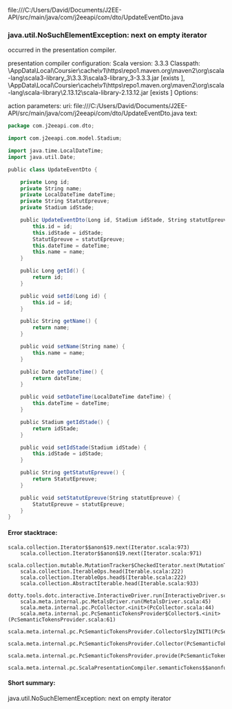 file:///C:/Users/David/Documents/J2EE-API/src/main/java/com/j2eeapi/com/dto/UpdateEventDto.java
### java.util.NoSuchElementException: next on empty iterator

occurred in the presentation compiler.

presentation compiler configuration:
Scala version: 3.3.3
Classpath:
<HOME>\AppData\Local\Coursier\cache\v1\https\repo1.maven.org\maven2\org\scala-lang\scala3-library_3\3.3.3\scala3-library_3-3.3.3.jar [exists ], <HOME>\AppData\Local\Coursier\cache\v1\https\repo1.maven.org\maven2\org\scala-lang\scala-library\2.13.12\scala-library-2.13.12.jar [exists ]
Options:



action parameters:
uri: file:///C:/Users/David/Documents/J2EE-API/src/main/java/com/j2eeapi/com/dto/UpdateEventDto.java
text:
```scala
package com.j2eeapi.com.dto;

import com.j2eeapi.com.model.Stadium;

import java.time.LocalDateTime;
import java.util.Date;

public class UpdateEventDto {

    private Long id;
    private String name;
    private LocalDateTime dateTime;
    private String StatutEpreuve;
    private Stadium idStade;

    public UpdateEventDto(Long id, Stadium idStade, String statutEpreuve, LocalDateTime dateTime, String name) {
        this.id = id;
        this.idStade = idStade;
        StatutEpreuve = statutEpreuve;
        this.dateTime = dateTime;
        this.name = name;
    }

    public Long getId() {
        return id;
    }

    public void setId(Long id) {
        this.id = id;
    }

    public String getName() {
        return name;
    }

    public void setName(String name) {
        this.name = name;
    }

    public Date getDateTime() {
        return dateTime;
    }

    public void setDateTime(LocalDateTime dateTime) {
        this.dateTime = dateTime;
    }

    public Stadium getIdStade() {
        return idStade;
    }

    public void setIdStade(Stadium idStade) {
        this.idStade = idStade;
    }

    public String getStatutEpreuve() {
        return StatutEpreuve;
    }

    public void setStatutEpreuve(String statutEpreuve) {
        StatutEpreuve = statutEpreuve;
    }
}

```



#### Error stacktrace:

```
scala.collection.Iterator$$anon$19.next(Iterator.scala:973)
	scala.collection.Iterator$$anon$19.next(Iterator.scala:971)
	scala.collection.mutable.MutationTracker$CheckedIterator.next(MutationTracker.scala:76)
	scala.collection.IterableOps.head(Iterable.scala:222)
	scala.collection.IterableOps.head$(Iterable.scala:222)
	scala.collection.AbstractIterable.head(Iterable.scala:933)
	dotty.tools.dotc.interactive.InteractiveDriver.run(InteractiveDriver.scala:168)
	scala.meta.internal.pc.MetalsDriver.run(MetalsDriver.scala:45)
	scala.meta.internal.pc.PcCollector.<init>(PcCollector.scala:44)
	scala.meta.internal.pc.PcSemanticTokensProvider$Collector$.<init>(PcSemanticTokensProvider.scala:61)
	scala.meta.internal.pc.PcSemanticTokensProvider.Collector$lzyINIT1(PcSemanticTokensProvider.scala:61)
	scala.meta.internal.pc.PcSemanticTokensProvider.Collector(PcSemanticTokensProvider.scala:61)
	scala.meta.internal.pc.PcSemanticTokensProvider.provide(PcSemanticTokensProvider.scala:90)
	scala.meta.internal.pc.ScalaPresentationCompiler.semanticTokens$$anonfun$1(ScalaPresentationCompiler.scala:110)
```
#### Short summary: 

java.util.NoSuchElementException: next on empty iterator